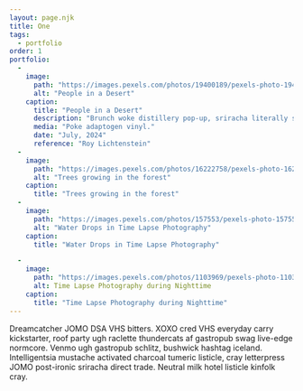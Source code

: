 ```yaml
---
layout: page.njk
title: One
tags:
  - portfolio
order: 1
portfolio:
  -
    image:
      path: "https://images.pexels.com/photos/19400189/pexels-photo-19400189/free-photo-of-people-in-a-desert.jpeg"
      alt: "People in a Desert"
    caption:
      title: "People in a Desert"
      description: "Brunch woke distillery pop-up, sriracha literally selvage williamsburg disrupt mixtape. Tumblr af church-key kitsch jean shorts kogi."
      media: "Poke adaptogen vinyl."
      date: "July, 2024"
      reference: "Roy Lichtenstein"
  - 
    image:
      path: "https://images.pexels.com/photos/16222758/pexels-photo-16222758/free-photo-of-trees-growing-in-the-forest.jpeg?auto=compress&cs=tinysrgb&w=1260&h=750&dpr=2"
      alt: "Trees growing in the forest"
    caption:
      title: "Trees growing in the forest"
  - 
    image:
      path: "https://images.pexels.com/photos/157553/pexels-photo-157553.jpeg"
      alt: "Water Drops in Time Lapse Photography"
    caption:
      title: "Water Drops in Time Lapse Photography"

  - 
    image:
      path: "https://images.pexels.com/photos/1103969/pexels-photo-1103969.jpeg"
      alt: Time Lapse Photography during Nighttime
    caption:
      title: "Time Lapse Photography during Nighttime"
---
```


Dreamcatcher JOMO DSA VHS bitters.  XOXO cred VHS everyday carry kickstarter, roof party ugh raclette thundercats af gastropub swag live-edge normcore.  Venmo ugh gastropub schlitz, bushwick hashtag iceland.  Intelligentsia mustache activated charcoal tumeric listicle, cray letterpress JOMO post-ironic sriracha direct trade.  Neutral milk hotel listicle kinfolk cray.
